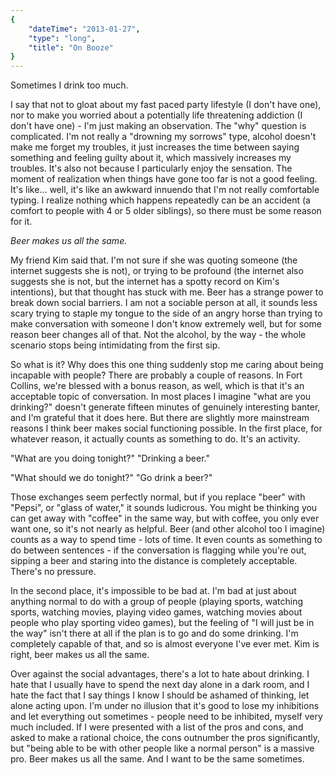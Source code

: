 ```yaml
---
{
    "dateTime": "2013-01-27",
    "type": "long",
    "title": "On Booze"
}
---
```

Sometimes I drink too much.

I say that not to gloat about my fast paced party lifestyle (I don't have one), nor to make you worried about a potentially life threatening addiction (I don't have one) - I'm just making an observation. The "why" question is complicated. I'm not really a "drowning my sorrows" type, alcohol doesn't make me forget my troubles, it just increases the time between saying something and feeling guilty about it, which massively increases my troubles. It's also not because I particularly enjoy the sensation. The moment of realization when things have gone too far is not a good feeling. It's like... well, it's like an awkward innuendo that I'm not really comfortable typing. I realize nothing which happens repeatedly can be an accident (a comfort to people with 4 or 5 older siblings), so there must be some reason for it.

_Beer makes us all the same._

My friend Kim said that. I'm not sure if she was quoting someone (the internet suggests she is not), or trying to be profound (the internet also suggests she is not, but the internet has a spotty record on Kim's intentions), but that thought has stuck with me. Beer has a strange power to break down social barriers. I am not a sociable person at all, it sounds less scary trying to staple my tongue to the side of an angry horse than trying to make conversation with someone I don't know extremely well, but for some reason beer changes all of that. Not the alcohol, by the way - the whole scenario stops being intimidating from the first sip.

So what is it? Why does this one thing suddenly stop me caring about being incapable with people? There are probably a couple of reasons. In Fort Collins, we're blessed with a bonus reason, as well, which is that it's an acceptable topic of conversation. In most places I imagine "what are you drinking?" doesn't generate fifteen minutes of genuinely interesting banter, and I'm grateful that it does here. But there are slightly more mainstream reasons I think beer makes social functioning possible. In the first place, for whatever reason, it actually counts as something to do. It's an activity.

"What are you doing tonight?" "Drinking a beer."

"What should we do tonight?" "Go drink a beer?"

Those exchanges seem perfectly normal, but if you replace "beer" with "Pepsi", or "glass of water," it sounds ludicrous. You might be thinking you can get away with "coffee" in the same way, but with coffee, you only ever want one, so it's not nearly as helpful. Beer (and other alcohol too I imagine) counts as a way to spend time - lots of time. It even counts as something to do between sentences - if the conversation is flagging while you're out, sipping a beer and staring into the distance is completely acceptable. There's no pressure.

In the second place, it's impossible to be bad at. I'm bad at just about anything normal to do with a group of people (playing sports, watching sports, watching movies, playing video games, watching movies about people who play sporting video games), but the feeling of "I will just be in the way" isn't there at all if the plan is to go and do some drinking. I'm completely capable of that, and so is almost everyone I've ever met. Kim is right, beer makes us all the same.

Over against the social advantages, there's a lot to hate about drinking. I hate that I usually have to spend the next day alone in a dark room, and I hate the fact that I say things I know I should be ashamed of thinking, let alone acting upon. I'm under no illusion that it's good to lose my inhibitions and let everything out sometimes - people need to be inhibited, myself very much included. If I were presented with a list of the pros and cons, and asked to make a rational choice, the cons outnumber the pros significantly, but "being able to be with other people like a normal person" is a massive pro. Beer makes us all the same. And I want to be the same sometimes.